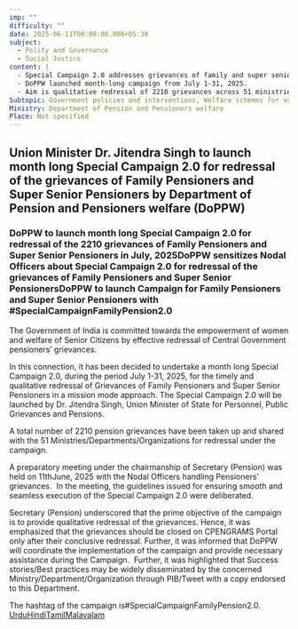 ```yaml
---
imp: ""
difficulty: ""
date: 2025-06-11T00:00:00.000+05:30
subject:
  - Polity and Governance
  - Social Justice
content: |
  - Special Campaign 2.0 addresses grievances of family and super senior pensioners.
  - DoPPW launched month-long campaign from July 1-31, 2025.
  - Aim is qualitative redressal of 2210 grievances across 51 ministries.
Subtopic: Government policies and interventions, Welfare schemes for vulnerable sections, Mechanisms for grievance redressal
Ministry: Department of Pension and Pensioners welfare
Place: Not specified
---
```


## Union Minister Dr. Jitendra Singh to launch month long Special Campaign 2.0 for redressal of the grievances of Family Pensioners and Super Senior Pensioners by Department of Pension and Pensioners welfare (DoPPW)

### DoPPW to launch month long Special Campaign 2.0 for redressal of the 2210 grievances of Family Pensioners and Super Senior Pensioners in July, 2025DoPPW sensitizes Nodal Officers about Special Campaign 2.0 for redressal of the grievances of Family Pensioners and Super Senior PensionersDoPPW to launch Campaign for Family Pensioners and Super Senior Pensioners with #SpecialCampaignFamilyPension2.0

The Government of India is committed towards the empowerment of women and welfare of Senior Citizens by effective redressal of Central Government pensioners’ grievances.

In this connection, it has been decided to undertake a month long Special Campaign 2.0, during the period July 1-31, 2025, for the timely and qualitative redressal of Grievances of Family Pensioners and Super Senior Pensioners in a mission mode approach. The Special Campaign 2.0 will be launched by Dr. Jitendra Singh, Union Minister of State for Personnel, Public Grievances and Pensions.

A total number of 2210 pension grievances have been taken up and shared with the 51 Ministries/Departments/Organizations for redressal under the campaign.

A preparatory meeting under the chairmanship of Secretary (Pension) was held on 11thJune, 2025 with the Nodal Officers handling Pensioners’ grievances.  In the meeting, the guidelines issued for ensuring smooth and seamless execution of the Special Campaign 2.0 were deliberated.

Secretary (Pension) underscored that the prime objective of the campaign is to provide qualitative redressal of the grievances. Hence, it was emphasized that the grievances should be closed on CPENGRAMS Portal only after their conclusive redressal. Further, it was informed that DoPPW will coordinate the implementation of the campaign and provide necessary assistance during the Campaign.  Further, it was highlighted that Success stories/Best practices may be widely disseminated by the concerned Ministry/Department/Organization through PIB/Tweet with a copy endorsed to this Department.

The hashtag of the campaign is#SpecialCampaignFamilyPension2.0.
[Urdu](https://pib.gov.in/PressReleasePage.aspx?PRID=2135709)[Hindi](https://pib.gov.in/PressReleasePage.aspx?PRID=2135768)[Tamil](https://pib.gov.in/PressReleasePage.aspx?PRID=2135743)[Malayalam](https://pib.gov.in/PressReleasePage.aspx?PRID=2135813)